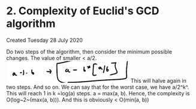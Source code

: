 # 2. Complexity of Euclid's GCD algorithm
Created Tuesday 28 July 2020

Do two steps of the algorithm, then consider the minimum possible changes. The value of smaller < a/2. 
![](./2._Complexity_of_Euclid's_GCD_algorithm/pasted_image.png)
This will halve again in two steps. And so on. We can say that for the worst case, we have a/2^k^. This will reach 1 in k =log(a) steps. a = max(a, b).
Hence, the complexity is O(log~2~(max(a, b))).
And this is obviously < O(min(a, b))

